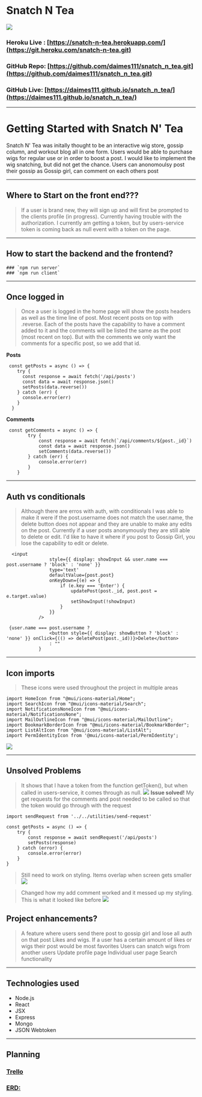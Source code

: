 # Snatch N Tea
![](images/AuthPage.png)

### Heroku Live : [https://snatch-n-tea.herokuapp.com/](https://git.heroku.com/snatch-n-tea.git)
### GitHub Repo: [https://github.com/daimes111/snatch_n_tea.git](https://github.com/daimes111/snatch_n_tea.git)
### GitHub Live: [https://daimes111.github.io/snatch_n_tea/](https://daimes111.github.io/snatch_n_tea/)

---
# Getting Started with Snatch N' Tea

Snatch N' Tea was initally thought to be an interactive wig store, gossip column, and workout blog all in one form. Users would be able to purchase wigs for regular use or in order to boost a post. I would like to implement the wig snatching, but did not get the chance. Users can anonomoulsy post their gossip as Gossip girl, can comment on each others post

---
## Where to Start on the front end???

> If a user is brand new, they will sign up and will first be prompted to the clients profile (in progress). Currently having trouble with the authorization. I currently am getting a token, but by users-service token is coming back as null event with a token on the page. 

---
## How to start the backend and the frontend?
    ### `npm run server`
    ### `npm run client`

---
## Once logged in

> Once a user is logged in the home page will show the posts headers as well as the time line of post. Most recent posts on top with .reverse. Each of the posts have the capability to have a comment added to it and the comments will be listed the same as the post (most recent on top). But with the comments we only want the comments for a specific post, so we add that id. 

**Posts**
```
 const getPosts = async () => {
    try {
      const response = await fetch('/api/posts')
      const data = await response.json()
      setPosts(data.reverse())
    } catch (err) {
      console.error(err)
    }
  }
```
**Comments**
```
 const getComments = async () => {
        try {
            const response = await fetch(`/api/comments/${post._id}`)
            const data = await response.json()
            setComments(data.reverse())
        } catch (err) {
            console.error(err)
        }
    }
```

---
## Auth vs conditionals

> Although there are erros with auth, with conditionals I was able to make it were if the post.username does not match the user.name, the delete button does not appear and they are unable to make any edits on the post. Currently if a user posts anonymously they are still able to delete or edit. I'd like to have it where if you post to Gossip Girl, you lose the capability to edit or delete. 

```
  <input
                style={{ display: showInput && user.name === post.username ? 'block' : 'none' }}
                type='text'
                defaultValue={post.post}
                onKeyDown={(e) => {
                    if (e.key === 'Enter') {
                        updatePost(post._id, post.post = e.target.value)
                        setShowInput(!showInput)
                    }
                }}
            />
```

```
 {user.name === post.username ?
                <button style={{ display: showButton ? 'block' : 'none' }} onClick={(() => deletePost(post._id))}>Delete</button>
                : ""
            }
```
---
## Icon imports
> These icons were used throughout the project in multiple areas
```
import HomeIcon from "@mui/icons-material/Home";
import SearchIcon from "@mui/icons-material/Search";
import NotificationsNoneIcon from "@mui/icons-material/NotificationsNone";
import MailOutlineIcon from "@mui/icons-material/MailOutline";
import BookmarkBorderIcon from "@mui/icons-material/BookmarkBorder";
import ListAltIcon from "@mui/icons-material/ListAlt";
import PermIdentityIcon from '@mui/icons-material/PermIdentity';
```
![](images/Icons.png)

---
## Unsolved Problems
> It shows that I have a token from the function getToken(), but when called in users-service, it comes through as null.
![](images/Token%20Errors.png)
**Issue solved!**
>My get requests for the comments and post needed to be called so that the token would go through with the request
```
import sendRequest from '../../utilities/send-request'

const getPosts = async () => {
    try {
        const response = await sendRequest('/api/posts')
        setPosts(response)
    } catch (error) {
        console.error(error)
    }
}
```

> Still need to work on styling. Items overlap when screen gets smaller
![](images/Styling%20Issues.png)

> Changed how my add comment worked and it messed up my styling. This is what it looked like before
![](images/StyledPost.png)

## Project enhancements?
> A feature where users send there post to gossip girl and lose all auth on that post
> Likes and wigs. If a user has a certain amount of likes or wigs their post would be most favorites
> Users can snatch wigs from another users
> Update profile page
> Individual user page
> Search functionality 

---
## Technologies used
- Node.js
- React
- JSX
- Express
- Mongo
- JSON Webtoken

---
## Planning
### [Trello](https://trello.com/b/GPk7urTA/snatch-n-tea)  
### [ERD:](https://lucid.app/lucidchart/c801b2ba-08ed-41a5-9b21-843f06fb2ded/edit?page=0_0&invitationId=inv_ba1ec1d9-b96b-4b88-90dd-2cbf219227c3#) 